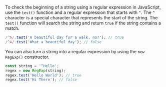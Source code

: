To check the beginning of a string using a regular expression in JavaScript, use the `test()` function and a regular expression that starts with `^`.
The `^` character is a special character that represents the start of the string.
The `test()` function will search the string and return `true` if the string contains a match.

```javascript
/^A/.test('A beautiful day for a walk, no?'); // true
/^A/.test('What a beautiful day'); // false
```

You can also turn a string into a regular expression by using the `new RegExp()` constructor.

```javascript
const string = '^Hello';
regex = new RegExp(string);
regex.test('Hello World'); // true
regex.test('Hi There'); // false
```